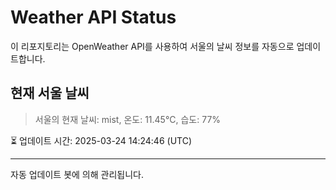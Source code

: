 
# Weather API Status

이 리포지토리는 OpenWeather API를 사용하여 서울의 날씨 정보를 자동으로 업데이트합니다.

## 현재 서울 날씨
> 서울의 현재 날씨: mist, 온도: 11.45°C, 습도: 77%

⏳ 업데이트 시간: 2025-03-24 14:24:46 (UTC)

---
자동 업데이트 봇에 의해 관리됩니다.
